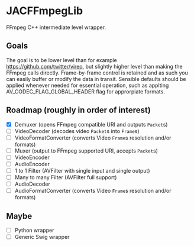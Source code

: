 # JACFFmpegLib
FFmpeg C++ intermediate level wrapper. 

## Goals
The goal is to be lower level than for example https://github.com/twitter/vireo, but slightly higher level than making the FFmpeg calls directly. Frame-by-frame control is retained and as such you can easily buffer or modify the data in transit.
Sensible defaults should be applied whenever needed for essential operation, such as applting AV_CODEC_FLAG_GLOBAL_HEADER flag for approrpiate formats.

## Roadmap (roughly in order of interest)
- [X] Demuxer (opens FFmpeg compatible URI and outputs `Packet`s)
- [ ] VideoDecoder (decodes video `Packet`s into `Frame`s) 
- [ ] VideoFormatConverter (converts Video `Frame`s resolution and/or formats)
- [ ] Muxer (output to FFmpeg supported URI, accepts `Packet`s)
- [ ] VideoEncoder
- [ ] AudioEncoder
- [ ] 1 to 1 Filter (AVFilter with single input and single output)
- [ ] Many to many Filter (AVFilter full support)
- [ ] AudioDecoder 
- [ ] AudioFormatConverter (converts Video `Frame`s resolution and/or formats)

## Maybe
- [ ] Python wrapper
- [ ] Generic Swig wrapper
